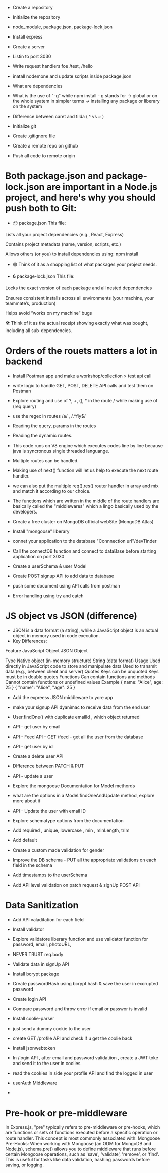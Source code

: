 - Create a repository
- Initialize the repository
- node_module, package.json, package-lock.json
- Install express
- Create a server
- Listin to port 3030
- Write request handlers foe /test, /hello
- inatall nodemone and update scripts inside package.json 
- What are dependencies
- What is the use of "-g" while npm install - g stands for -> global or on the whole syatem in simpler terms -> installing any package or liberary on the system
- Difference between caret and tilda ( ^ vs ~ )

- Initialize git 
- Create .gitignore file
- Create a remote repo on github
- Push all code to remote origin

# Both package.json and package-lock.json are important in a Node.js project, and here's why you should push both to Git:

- 📦 package.json
This file:

Lists all your project dependencies (e.g., React, Express)

Contains project metadata (name, version, scripts, etc.)

Allows others (or you) to install dependencies using: npm install

- 🟢 Think of it as a shopping list of what packages your project needs.

- 🔒 package-lock.json
This file:

Locks the exact version of each package and all nested dependencies

Ensures consistent installs across all environments (your machine, your teammate’s, production)

Helps avoid “works on my machine” bugs

🛠️ Think of it as the actual receipt showing exactly what was bought, including all sub-dependencies.

# Orders of the rouets matters a lot in backend 

- Install Postman app and make a workshop/collection > test api call 
- write logic to handle GET, POST, DELETE API calls and test them on Postman
- Explore routing and use of ?, +, (), * in the route / while making use of (req.query)
- use the regex in routes /a/ , /.*fly$/ 
- Reading the query, params in the routes
- Reading the dynamic routes.

- This code runs on V8 engine which executes codes line by line because java is syncronous single threaded languange.
- Multiple routes can be handled.
- Making use of next() function will let us help to execute the next route handler.
- we can also put the multiple req(),res() router handler in array and mix and match it according to our choice.
- The functions which are written in the middle of the route handlers are basically called the "middlewares" which a lingo basically used by the developers.

- Create a free cluster on MongoDB official webSite (MongoDB Atlas)
- Install "mongoose" liberary
- connet your application to the database "Connnection url"/devTinder
- Call the connectDB function and connect to dataBase before starting application on port 3030
- Create a userSchema & user Model 
- Create POST signup API to add data to database 
- push some document using API calls from postman
- Error handling using try and catch

# JS object vs JSON (difference)
- JSON is a data format (a string), while a JavaScript object is an actual object in memory used in code execution.
- Key Differences:

Feature	   JavaScript Object	                                            JSON Object

Type	   Native object (in-memory structure)	                            String (data format)
Usage	   Used directly in JavaScript code to store and manipulate data	Used to transmit data (e.g., between client and server)
Quotes	   Keys can be unquoted	                                            Keys must be in double quotes
Functions  Can contain functions and methods	                            Cannot contain functions or undefined values
Example	   { name: "Alice", age: 25 }	                                    { "name": "Alice", "age": 25 }

- Add the expreess JSON middleware to yore app
- make your signup API dyanimac to receive data from the end user
- User.findOne() with duplicate emailId , which object returned 
- API - get user by email
- API - Feed API - GET /feed - get all the user from the database 
- API - get user by id
- Create a delete user API
- DIfference between PATCH & PUT 
- API - update a user 
- Explore the mongoose Documentation for Model methords
- what are the options in a Model.findOneAndUpdate method, explore more about it 
- API - Update the user with email ID

- Explore schematype options from the documentation 
- Add required , unique, lowercase , min , minLength, trim
- Add default 
- Create a custom made validation for gender
- Improve the DB schema - PUT all the appropriate validations on each field in the schema 
- Add timestamps to the userSchema 
- Add API level validation on patch request & signUp POST API 
# Data Sanitization
- Add API valaditation for each field
- Install validator 
- Explore validatore liberary function and use validator function for password, email, photoURL, 
- NEVER TRUST req.body

- Validate data in signUp API
- Install bcrypt package 
- Create passwordHash using bcrypt.hash & save the user in excrupted password
- Create login API 
- Compare password and throw error if email or passwor is invalid 

- Install coolie-parser
- just send a dummy cookie to the user 
- create GET /profile API and check if u get the coolie back
- Install jsonwebtoken
- In /login API , after email and password validatiion , create a JWT toke and send it to the user in coolies 
- read the cookies in side your proflie API and find the logged in user 
- userAuth Middleware
-

# Pre-hook or pre-middleware
In Express.js, "pre" typically refers to pre-middleware or pre-hooks, which are functions or sets of functions executed before a specific operation or route handler. This concept is most commonly associated with:
Mongoose Pre-Hooks: When working with Mongoose (an ODM for MongoDB and Node.js), schema.pre() allows you to define middleware that runs before certain Mongoose operations, such as 'save', 'validate', 'remove', or 'find'. This is useful for tasks like data validation, hashing passwords before saving, or logging.